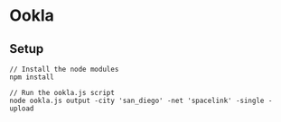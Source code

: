 # Ookla 

## Setup
```
// Install the node modules
npm install

// Run the ookla.js script
node ookla.js output -city 'san_diego' -net 'spacelink' -single -upload
```